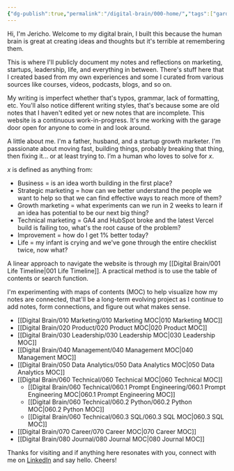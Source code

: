 ```yaml
---
{"dg-publish":true,"permalink":"/digital-brain/000-home/","tags":["gardenEntry"]}
---
```


Hi, I'm Jericho. Welcome to my digital brain, I built this because the human brain is great at creating ideas and thoughts but it's terrible at remembering them.

This is where I'll publicly document my notes and reflections on marketing, startups, leadership, life, and everything in between. There's stuff here that I created based from my own experiences and some I curated from various sources like courses, videos, podcasts, blogs, and so on.

My writing is imperfect whether that's typos, grammar, lack of formatting, etc. You'll also notice different writing styles, that's because some are old notes that I haven't edited yet or new notes that are incomplete. This website is a continuous work-in-progress. It's me working with the garage door open for anyone to come in and look around.

A little about me. I'm a father, husband, and a startup growth marketer. I'm passionate about moving fast, building things, probably breaking that thing, then fixing it... or at least trying to. I’m a human who loves to solve for *x*.

*x* is defined as anything from:
- Business = is an idea worth building in the first place?
- Strategic marketing = how can we better understand the people we want to help so that we can find effective ways to reach more of them?
- Growth marketing = what experiments can we run in 2 weeks to learn if an idea has potential to be our next big thing?
- Technical marketing = GA4 and HubSpot broke and the latest Vercel build is failing too, what's the root cause of the problem?
- Improvement = how do I get 1% better today?
- Life = my infant is crying and we've gone through the entire checklist twice, now what?

A linear approach to navigate the website is through my [[Digital Brain/001 Life Timeline\|001 Life Timeline]]. A practical method is to use the table of contents or search function. 

I'm experimenting with maps of contents (MOC) to help visualize how my notes are connected, that'll be a long-term evolving project as I continue to add notes, form connections, and figure out what makes sense.

- [[Digital Brain/010 Marketing/010 Marketing MOC\|010 Marketing MOC]]
- [[Digital Brain/020 Product/020 Product MOC\|020 Product MOC]]
- [[Digital Brain/030 Leadership/030 Leadership MOC\|030 Leadership MOC]]
- [[Digital Brain/040 Management/040 Management MOC\|040 Management MOC]]
- [[Digital Brain/050 Data Analytics/050 Data Analytics MOC\|050 Data Analytics MOC]]
- [[Digital Brain/060 Technical/060 Technical MOC\|060 Technical MOC]]
	- [[Digital Brain/060 Technical/060.1 Prompt Engineering/060.1 Prompt Engineering MOC\|060.1 Prompt Engineering MOC]]
	- [[Digital Brain/060 Technical/060.2 Python/060.2 Python MOC\|060.2 Python MOC]]
	- [[Digital Brain/060 Technical/060.3 SQL/060.3 SQL MOC\|060.3 SQL MOC]]
- [[Digital Brain/070 Career/070 Career MOC\|070 Career MOC]]
- [[Digital Brain/080 Journal/080 Journal MOC\|080 Journal MOC]]

Thanks for visiting and if anything here resonates with you, connect with me on [LinkedIn](https://www.linkedin.com/in/jerichoapo) and say hello. Cheers!